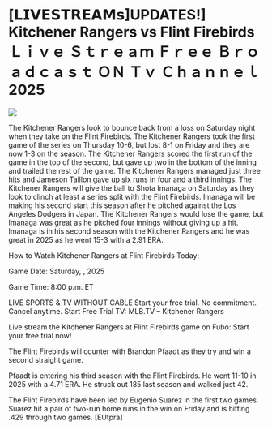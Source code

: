 # [𝗟𝗜𝗩𝗘𝗦𝗧𝗥𝗘𝗔𝗠𝘀]UPDATES!] Kitchener Rangers vs Flint Firebirds Ｌｉｖｅ Ｓｔｒｅａｍ Ｆｒｅｅ Ｂｒｏａｄｃａｓｔ ＯＮ Ｔｖ Ｃｈａｎｎｅｌ  2025  
  
  
[![](https://i.imgur.com/qSNzIqt.png)](https://movie.rssnews.media/ueKZXRDc.php)  
  
The Kitchener Rangers look to bounce back from a loss on Saturday night when they take on the Flint Firebirds. The Kitchener Rangers took the first game of the series on Thursday 10-6, but lost 8-1 on Friday and they are now 1-3 on the season. The Kitchener Rangers scored the first run of the game in the top of the second, but gave up two in the bottom of the inning and trailed the rest of the game. The Kitchener Rangers managed just three hits and Jameson Taillon gave up six runs in four and a third innings. The Kitchener Rangers will give the ball to Shota Imanaga on Saturday as they look to clinch at least a series split with the Flint Firebirds. Imanaga will be making his second start this season after he pitched against the Los Angeles Dodgers in Japan. The Kitchener Rangers would lose the game, but Imanaga was great as he pitched four innings without giving up a hit. Imanaga is in his second season with the Kitchener Rangers and he was great in 2025 as he went 15-3 with a 2.91 ERA.

How to Watch Kitchener Rangers at Flint Firebirds Today:

Game Date: Saturday, , 2025

Game Time: 8:00 p.m. ET

LIVE SPORTS & TV WITHOUT CABLE
Start your free trial. No commitment. Cancel anytime.
Start Free Trial
TV: MLB.TV – Kitchener Rangers

Live stream the Kitchener Rangers at Flint Firebirds game on Fubo: Start your free trial now!

The Flint Firebirds will counter with Brandon Pfaadt as they try and win a second straight game.

Pfaadt is entering his third season with the Flint Firebirds. He went 11-10 in 2025 with a 4.71 ERA. He struck out 185 last season and walked just 42.

The Flint Firebirds have been led by Eugenio Suarez in the first two games. Suarez hit a pair of two-run home runs in the win on Friday and is hitting .429 through two games. [EUtpra]